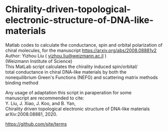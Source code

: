 # Chirality-driven-topological-electronic-structure-of-DNA-like-materials
Matlab codes to calculate the conductance, spin and orbital polarization of chiral molecules, for the manuscript https://arxiv.org/abs/2008.08881v2
Author: Yizhou Liu   (  yizhou.liu@weizmann.ac.il )                 
         (Weizmann Institute of Science)                             
 This MatLab script calculates the chirality induced spin/orbital/   
 total conductance in chiral DNA-like materials by both the         
 nonequilibrium Green's Functions (NEFG) and scattering matrix methods
 binding method                                                      
                                                                    
 Any usage of adaptation this script in paraperation for some        
 manuscript are recommended to cite:                                
 Y. Liu, J. Xiao, J. Koo, and B. Yan,                                
 Chirality driven topological electronic structure of DNA-like materials
 arXiv:2008.08881, 2020.                                            
                                                    
https://github.com/site/terms
